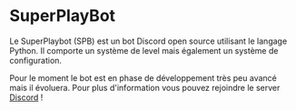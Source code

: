 # SuperPlayBot

Le SuperPlaybot (SPB) est un bot Discord open source utilisant le langage Python. Il comporte un système de level mais également un système de configuration.

Pour le moment le bot est en phase de développement très peu avancé mais il évoluera. Pour plus d'information vous pouvez rejoindre le server [Discord](https://discord.gg/YYwGCNPUCy) !
